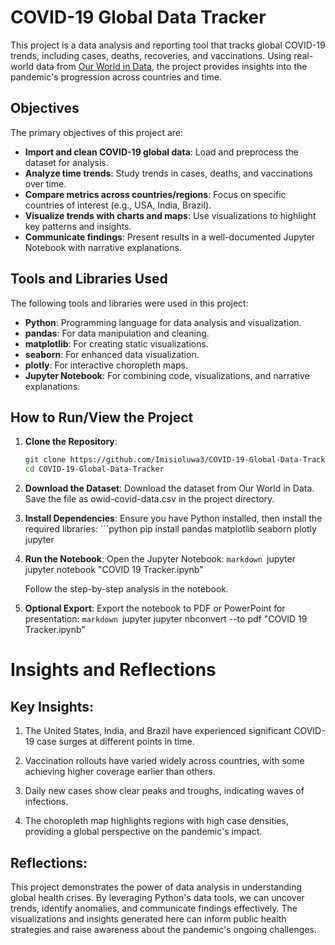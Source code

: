 # COVID-19 Global Data Tracker

This project is a data analysis and reporting tool that tracks global COVID-19 trends, including cases, deaths, recoveries, and vaccinations. Using real-world data from [Our World in Data](https://covid.ourworldindata.org/data/owid-covid-data.csv), the project provides insights into the pandemic's progression across countries and time.

## Objectives

The primary objectives of this project are:
- **Import and clean COVID-19 global data**: Load and preprocess the dataset for analysis.
- **Analyze time trends**: Study trends in cases, deaths, and vaccinations over time.
- **Compare metrics across countries/regions**: Focus on specific countries of interest (e.g., USA, India, Brazil).
- **Visualize trends with charts and maps**: Use visualizations to highlight key patterns and insights.
- **Communicate findings**: Present results in a well-documented Jupyter Notebook with narrative explanations.

## Tools and Libraries Used

The following tools and libraries were used in this project:
- **Python**: Programming language for data analysis and visualization.
- **pandas**: For data manipulation and cleaning.
- **matplotlib**: For creating static visualizations.
- **seaborn**: For enhanced data visualization.
- **plotly**: For interactive choropleth maps.
- **Jupyter Notebook**: For combining code, visualizations, and narrative explanations.

## How to Run/View the Project

1. **Clone the Repository**:
   ```bash
   git clone https://github.com/Imisioluwa3/COVID-19-Global-Data-Tracker.git
   cd COVID-19-Global-Data-Tracker

2. **Download the Dataset**:
    Download the dataset from Our World in Data.
    Save the file as owid-covid-data.csv in the project directory.

3. **Install Dependencies**:
    Ensure you have Python installed, then install the required libraries:
        ```python
        pip install pandas matplotlib seaborn plotly jupyter

4. **Run the Notebook**: 
    Open the Jupyter Notebook:
        ```markdown
        ```jupyter
        jupyter notebook "COVID 19 Tracker.ipynb"

    Follow the step-by-step analysis in the notebook.

5. **Optional Export**: 
    Export the notebook to PDF or PowerPoint for presentation:
        ```markdown
        ```jupyter
        jupyter nbconvert --to pdf "COVID 19 Tracker.ipynb"

# Insights and Reflections

## Key Insights:
1. The United States, India, and Brazil have experienced significant COVID-19 case surges at different points in time.

2. Vaccination rollouts have varied widely across countries, with some achieving higher coverage earlier than others.

3. Daily new cases show clear peaks and troughs, indicating waves of infections.

4. The choropleth map highlights regions with high case densities, providing a global perspective on the pandemic's impact.

## Reflections:
This project demonstrates the power of data analysis in understanding global health crises. By leveraging Python's data tools, we can uncover trends, identify anomalies, and communicate findings effectively. The visualizations and insights generated here can inform public health strategies and raise awareness about the pandemic's ongoing challenges.
